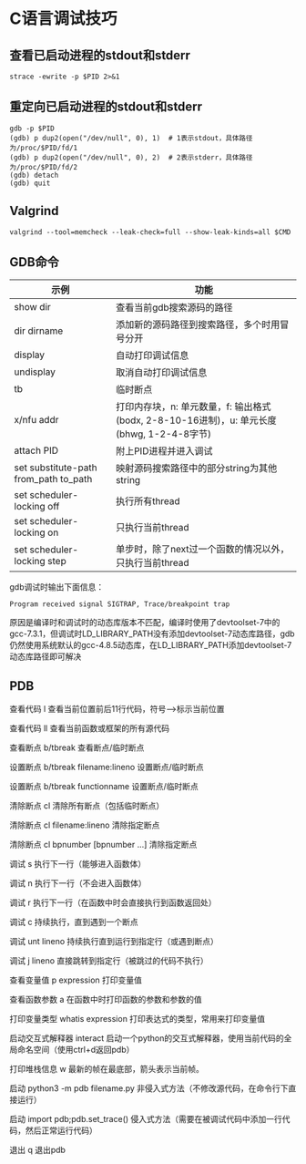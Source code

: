 # C语言调试技巧

## 查看已启动进程的stdout和stderr
```
strace -ewrite -p $PID 2>&1
```

## 重定向已启动进程的stdout和stderr

```
gdb -p $PID
(gdb) p dup2(open("/dev/null", 0), 1)  # 1表示stdout，具体路径为/proc/$PID/fd/1
(gdb) p dup2(open("/dev/null", 0), 2)  # 2表示stderr，具体路径为/proc/$PID/fd/2
(gdb) detach
(gdb) quit
```

## Valgrind

```
valgrind --tool=memcheck --leak-check=full --show-leak-kinds=all $CMD
```

## GDB命令

| 示例                                    | 功能                                                   |
| ------------                            | ------------                                           |
| show dir                                | 查看当前gdb搜索源码的路径                              |
| dir dirname                             | 添加新的源码路径到搜索路径，多个时用冒号分开           |
| display                                 | 自动打印调试信息                                       |
| undisplay                               | 取消自动打印调试信息                                   |
| tb                                      | 临时断点                                               |
| x/nfu addr                              | 打印内存块，n: 单元数量，f: 输出格式(bodx, 2-8-10-16进制)，u: 单元长度(bhwg, 1-2-4-8字节) |
| attach PID                              | 附上PID进程并进入调试                                  |
| set substitute-path from\_path to\_path | 映射源码搜索路径中的部分string为其他string             |
| set scheduler-locking off               | 执行所有thread                                         |
| set scheduler-locking on                | 只执行当前thread                                       |
| set scheduler-locking step              | 单步时，除了next过一个函数的情况以外，只执行当前thread |

gdb调试时输出下面信息：
```
Program received signal SIGTRAP, Trace/breakpoint trap
```
原因是编译时和调试时的动态库版本不匹配，编译时使用了devtoolset-7中的gcc-7.3.1，但调试时LD_LIBRARY_PATH没有添加devtoolset-7动态库路径，gdb仍然使用系统默认的gcc-4.8.5动态库，在LD_LIBRARY_PATH添加devtoolset-7动态库路径即可解决


## PDB

查看代码 l 查看当前位置前后11行代码，符号-->标示当前位置

查看代码 ll 查看当前函数或框架的所有源代码

查看断点 b/tbreak 查看断点/临时断点

设置断点 b/tbreak filename:lineno 设置断点/临时断点

设置断点 b/tbreak functionname 设置断点/临时断点

清除断点 cl 清除所有断点（包括临时断点）

清除断点 cl filename:lineno 清除指定断点

清除断点 cl bpnumber [bpnumber ...] 清除指定断点

调试 s 执行下一行（能够进入函数体）

调试 n 执行下一行（不会进入函数体）

调试 r 执行下一行（在函数中时会直接执行到函数返回处）

调试 c 持续执行，直到遇到一个断点

调试 unt lineno 持续执行直到运行到指定行（或遇到断点）

调试 j lineno 直接跳转到指定行（被跳过的代码不执行）

查看变量值 p expression 打印变量值

查看函数参数 a 在函数中时打印函数的参数和参数的值

打印变量类型 whatis expression 打印表达式的类型，常用来打印变量值

启动交互式解释器 interact 启动一个python的交互式解释器，使用当前代码的全局命名空间（使用ctrl+d返回pdb）

打印堆栈信息 w 最新的帧在最底部，箭头表示当前帧。

启动 python3 -m pdb filename.py 非侵入式方法（不修改源代码，在命令行下直接运行）

启动 import pdb;pdb.set_trace() 侵入式方法（需要在被调试代码中添加一行代码，然后正常运行代码）

退出 q 退出pdb
